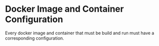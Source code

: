 # Docker Image and Container Configuration
Every docker image and container that must be build and run must have a
corresponding configuration.

